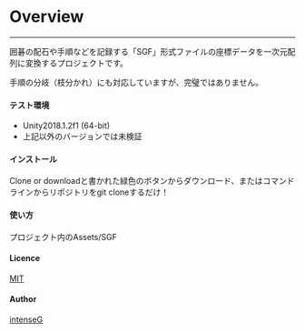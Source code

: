 # Overview
---------------------------------
囲碁の配石や手順などを記録する「SGF」形式ファイルの座標データを一次元配列に変換するプロジェクトです。

手順の分岐（枝分かれ）にも対応していますが、完璧ではありません。

#### テスト環境
* Unity2018.1.2f1 (64-bit)
* 上記以外のバージョンでは未検証

#### インストール
Clone or downloadと書かれた緑色のボタンからダウンロード、またはコマンドラインからリポジトリをgit cloneするだけ！

#### 使い方

プロジェクト内のAssets/SGF

#### Licence

[MIT](https://github.com/intenseG/SGFParser/blob/master/LICENSE)

#### Author

[intenseG](https://github.com/intenseG)